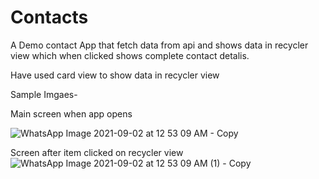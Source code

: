 
# Contacts
A Demo contact App that fetch data from api and shows data in recycler view which when clicked shows complete contact detalis.

Have used card view to show data in recycler view

Sample Imgaes-

Main screen when app opens

![WhatsApp Image 2021-09-02 at 12 53 09 AM - Copy](https://user-images.githubusercontent.com/62156095/131732294-fd6983ae-42c1-4c72-84d7-1483beef1c47.jpeg)


Screen after item clicked on recycler view
![WhatsApp Image 2021-09-02 at 12 53 09 AM (1) - Copy](https://user-images.githubusercontent.com/62156095/131732305-9ed7a7d3-7ac0-4f78-8eaa-fbd3d70cbdb7.jpeg)
